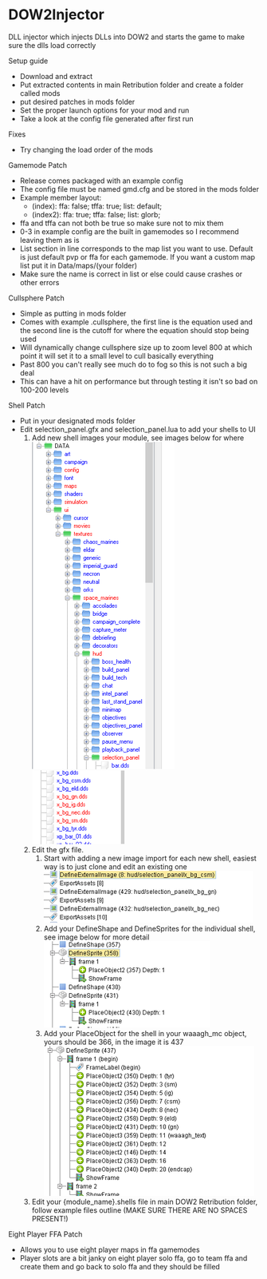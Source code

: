 # DOW2Injector
DLL injector which injects DLLs into DOW2 and starts the game to make sure the dlls load correctly

Setup guide
- Download and extract
- Put extracted contents in main Retribution folder and create a folder called mods
- put desired patches in mods folder
- Set the proper launch options for your mod and run
- Take a look at the config file generated after first run

Fixes
- Try changing the load order of the mods


Gamemode Patch
- Release comes packaged with an example config
- The config file must be named gmd.cfg and be stored in the mods folder
- Example member layout:
  - (index): ffa: false; tffa: true; list: default;
  - (index2): ffa: true; tffa: false; list: glorb;
- ffa and tffa can not both be true so make sure not to mix them
- 0-3 in example config are the built in gamemodes so I recommend leaving them as is
- List section in line corresponds to the map list you want to use. Default is just default pvp or ffa for each gamemode. If you want a custom map list put it in Data/maps/(your folder)
- Make sure the name is correct in list or else could cause crashes or other errors

Cullsphere Patch
- Simple as putting in mods folder
- Comes with example .cullsphere, the first line is the equation used and the second line is the cutoff for where the equation should stop being used
- Will dynamically change cullsphere size up to zoom level 800 at which point it will set it to a small level to cull basically everything
- Past 800 you can't really see much do to fog so this is not such a big deal
- This can have a hit on performance but through testing it isn't so bad on 100-200 levels

Shell Patch
- Put in your designated mods folder
- Edit selection_panel.gfx and selection_panel.lua to add your shells to UI
    1. Add new shell images your module, see images below for where <br />
       ![alt text](https://github.com/Bruiserjoe/DOW2Injector/blob/main/Capture1.PNG?raw=true)
       ![alt text](https://github.com/Bruiserjoe/DOW2Injector/blob/main/Capture2.PNG?raw=true)
    3. Edit the gfx file.
         1. Start with adding a new image import for each new shell, easiest way is to just clone and edit an existing one <br />
            ![alt text](https://github.com/Bruiserjoe/DOW2Injector/blob/main/Capture3.PNG?raw=true)
         2. Add your DefineShape and DefineSprites for the individual shell, see image below for more detail <br />
            ![alt text](https://github.com/Bruiserjoe/DOW2Injector/blob/main/Capture4.PNG?raw=true)
         3. Add your PlaceObject for the shell in your waaagh_mc object, yours should be 366, in the image it is 437 <br />
            ![alt text](https://github.com/Bruiserjoe/DOW2Injector/blob/main/Capture5.PNG?raw=true)
    4. Edit your {module_name}.shells file in main DOW2 Retribution folder, follow example files outline (MAKE SURE THERE ARE NO SPACES PRESENT!)

Eight Player FFA Patch
- Allows you to use eight player maps in ffa gamemodes
- Player slots are a bit janky on eight player solo ffa, go to team ffa and create them and go back to solo ffa and they should be filled

